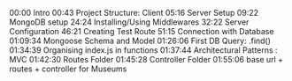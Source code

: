 00:00 Intro
00:43 Project Structure: Client
05:16 Server Setup
09:22 MongoDB setup
24:24 Installing/Using Middlewares
32:22 Server Configuration
46:21 Creating Test Route
51:15 Connection with Database
01:09:34 Mongoose Schema and Model
01:26:06 First DB Query: .find()
01:34:39 Organising index.js in functions
01:37:44 Architectural Patterns : MVC
01:42:30 Routes Folder
01:45:28 Controller Folder
01:55:06 base url + routes + controller for Museums
